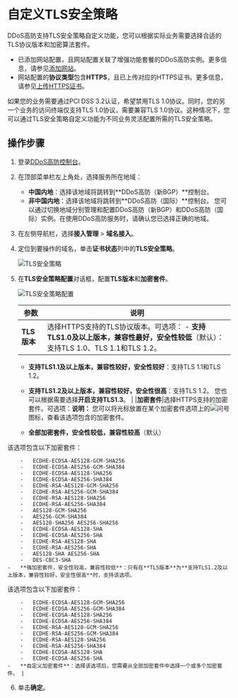 # 自定义TLS安全策略

DDoS高防支持TLS安全策略自定义功能，您可以根据实际业务需要选择合适的TLS协议版本和加密算法套件。

-   已添加网站配置，且网站配置关联了增强功能套餐的DDoS高防实例。更多信息，请参见[添加网站](/intl.zh-CN/DDoS高防（新BGP&国际）用户指南/接入DDoS高防/网站配置/添加网站.md)。
-   网站配置的**协议类型**包含**HTTPS**，且已上传对应的HTTPS证书。更多信息，请参见[上传HTTPS证书](/intl.zh-CN/DDoS高防（新BGP&国际）用户指南/接入DDoS高防/网站配置/上传HTTPS证书.md)。

如果您的业务需要通过PCI DSS 3.2认证，希望禁用TLS 1.0协议。同时，您的另一个业务的访问终端仅支持TLS 1.0协议，需要兼容TLS 1.0协议。这种情况下，您可以通过TLS安全策略自定义功能为不同业务灵活配置所需的TLS安全策略。

## 操作步骤

1.  登录[DDoS高防控制台](https://yundun.console.aliyun.com/?p=ddoscoo)。

2.  在顶部菜单栏左上角处，选择服务所在地域：

    -   **中国内地**：选择该地域将跳转到**DDoS高防（新BGP）**控制台。
    -   **非中国内地**：选择该地域将跳转到**DDoS高防（国际）**控制台。
    您可以通过切换地域分别管理和配置DDoS高防（新BGP）和DDoS高防（国际）实例。在使用DDoS高防服务时，请确认您已选择正确的地域。

3.  在左侧导航栏，选择**接入管理** \> **域名接入**。

4.  定位到要操作的域名，单击**证书状态**列中的**TLS安全策略**。

    ![TLS安全策略](https://static-aliyun-doc.oss-accelerate.aliyuncs.com/assets/img/zh-CN/5641919951/p50664.png)

5.  在**TLS安全策略配置**对话框，配置**TLS版本**和**加密套件**。

    ![TLS安全策略配置](https://static-aliyun-doc.oss-accelerate.aliyuncs.com/assets/img/zh-CN/6827501161/p50665.png)

    |参数|说明|
    |--|--|
    |**TLS版本**|选择HTTPS支持的TLS协议版本。可选项：    -   **支持TLS1.0及以上版本，兼容性最好，安全性较低**（默认）：支持TLS 1.0、TLS 1.1和TLS 1.2。
    -   **支持TLS1.1及以上版本，兼容性较好，安全性较好**：支持TLS 1.1和TLS 1.2。
    -   **支持TLS1.2及以上版本，兼容性较好，安全性很高**：支持TLS 1.2。
您也可以根据需要选择**开启支持TLS1.3**。 |
    |**加密套件**|选择HTTPS支持的加密套件。可选项：**说明：** 您可以将光标放置在某个加密套件选项上的![问号](https://static-aliyun-doc.oss-accelerate.aliyuncs.com/assets/img/zh-CN/6827501161/p226604.png)图标，查看该选项包含的加密套件。

    -   **全部加密套件，安全性较低，兼容性较高**（默认）

该选项包含以下加密套件：

        -   ECDHE-ECDSA-AES128-GCM-SHA256
        -   ECDHE-ECDSA-AES256-GCM-SHA384
        -   ECDHE-ECDSA-AES128-SHA256
        -   ECDHE-ECDSA-AES256-SHA384
        -   ECDHE-RSA-AES128-GCM-SHA256
        -   ECDHE-RSA-AES256-GCM-SHA384
        -   ECDHE-RSA-AES128-SHA256
        -   ECDHE-RSA-AES256-SHA384
        -   AES128-GCM-SHA256
        -   AES256-GCM-SHA384
        -   AES128-SHA256 AES256-SHA256
        -   ECDHE-ECDSA-AES128-SHA
        -   ECDHE-ECDSA-AES256-SHA
        -   ECDHE-RSA-AES128-SHA
        -   ECDHE-RSA-AES256-SHA
        -   AES128-SHA AES256-SHA
        -   DES-CBC3-SHA
    -   **强加密套件，安全性较高，兼容性较低**：只有在**TLS版本**为**支持TLS1.2及以上版本，兼容性较好，安全性很高**时，支持该选项。

该选项包含以下加密套件：

        -   ECDHE-ECDSA-AES128-GCM-SHA256
        -   ECDHE-ECDSA-AES256-GCM-SHA384
        -   ECDHE-ECDSA-AES128-SHA256
        -   ECDHE-ECDSA-AES256-SHA384
        -   ECDHE-RSA-AES128-GCM-SHA256
        -   ECDHE-RSA-AES256-GCM-SHA384
        -   ECDHE-RSA-AES128-SHA256
        -   ECDHE-RSA-AES256-SHA384
        -   ECDHE-ECDSA-AES128-SHA
        -   ECDHE-ECDSA-AES256-SHA
    -   **自定义加密套件**：选择该选项后，您需要从全部加密套件中选择一个或多个加密套件。 |

6.  单击**确定**。


